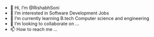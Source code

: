 - 👋 Hi, I’m @RishabhSoni
- 👀 I’m interested in Software Development Jobs
- 🌱 I’m currently learning B.tech Computer science and engineering
- 💞️ I’m looking to collaborate on ...
- 📫 How to reach me ...

<!---
Rishabh2062/Rishabh2062 is a ✨ special ✨ repository because its `README.md` (this file) appears on your GitHub profile.
You can click the Preview link to take a look at your changes.
--->

